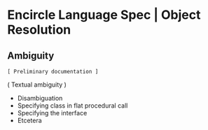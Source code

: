 ﻿Encircle Language Spec | Object Resolution
========================================

Ambiguity
---------

`[ Preliminary documentation ]`

( Textual ambiguity )

- Disambiguation
- Specifying class in flat procedural call
- Specifying the interface
- Etcetera

